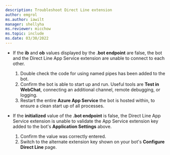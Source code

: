```yaml
---
description: Troubleshoot Direct Line extension
author: emgrol
ms.author: iawilt
manager: shellyha
ms.reviewer: micchow
ms.topic: include
ms.date: 03/30/2022
---
```


- If the **ib** and **ob** values displayed by the **.bot endpoint** are false, the bot and the Direct Line App Service extension are unable to connect to each other.
    1. Double check the code for using named pipes has been added to the bot.
    1. Confirm the bot is able to start up and run. Useful tools are **Test in WebChat**, connecting an additional channel, remote debugging, or logging.
    1. Restart the entire **Azure App Service** the bot is hosted within, to ensure a clean start up of all processes.

- If the **initialized** value of the **.bot endpoint** is false, the Direct Line App Service extension is unable to validate the App Service extension key added to the bot's **Application Settings** above.
    1. Confirm the value was correctly entered.
    1. Switch to the alternate extension key shown on your bot's **Configure Direct Line** page.
